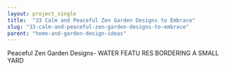 ```yaml
---
layout: project_single
title:  "33 Calm and Peaceful Zen Garden Designs to Embrace"
slug: "33-calm-and-peaceful-zen-garden-designs-to-embrace"
parent: "home-and-garden-design-ideas"
---
```

Peaceful Zen Garden Designs- WATER FEATU RES BORDERING A SMALL YARD